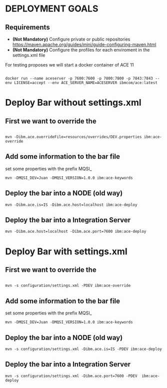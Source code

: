 # DEPLOYMENT GOALS

## Requirements 

* **(Not Mandatory)** Configure private or public repositories https://maven.apache.org/guides/mini/guide-configuring-maven.html
* **(Not Mandatory)** Configure the profiles for each enviroment in the settings.xml file

For testing proposes we will start a docker container of ACE 11

```

docker run --name aceserver -p 7600:7600 -p 7800:7800 -p 7843:7843 --env LICENSE=accept --env ACE_SERVER_NAME=ACESERVER ibmcom/ace:latest

```

# Deploy Bar without settings.xml

## First we want to override the 
```

mvn -Dibm.ace.overrideFile=resources/overrides/DEV.properties ibm:ace-override

```

## Add some information to the bar file
set some properties with the prefix MQSI_

```
mvn -DMQSI_DEV=Juan -DMQSI_VERSION=1.0.0 ibm:ace-keywords

```

## Deploy the bar into a NODE (old way)

```
mvn -Dibm.ace.is=IS -Dibm.ace.host=localhost ibm:ace-deploy

```

## Deploy the bar into a Integration Server

```
mvn -Dibm.ace.host=localhost -Dibm.ace.port=7600 ibm:ace-deploy

```

# Deploy Bar with settings.xml

## First we want to override the 
```

mvn -s configuration/settings.xml -PDEV ibm:ace-override

```

## Add some information to the bar file
set some properties with the prefix MQSI_

```
mvn -DMQSI_DEV=Juan -DMQSI_VERSION=1.0.0 ibm:ace-keywords

```

## Deploy the bar into a NODE (old way)

```
mvn -s configuration/settings.xml -Dibm.ace.is=IS -PDEV ibm:ace-deploy

```

## Deploy the bar into a Integration Server

```
mvn -s configuration/settings.xml -Dibm.ace.port=7600 -PDEV  ibm:ace-deploy

```



